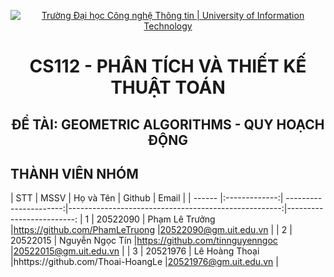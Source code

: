 <p align="center">
  <a href="https://www.uit.edu.vn/" title="Trường Đại học Công nghệ Thông tin" style="border: 5;">
    <img src="https://i.imgur.com/WmMnSRt.png" alt="Trường Đại học Công nghệ Thông tin | University of Information Technology">
  </a>
</p>

<!-- Title -->
<h1 align="center"><b>CS112 - PHÂN TÍCH VÀ THIẾT KẾ THUẬT TOÁN</b></h1>
<h2 align="center"><b>ĐỀ TÀI: GEOMETRIC ALGORITHMS - QUY HOẠCH ĐỘNG</b></h2>

## THÀNH VIÊN NHÓM
<a name="thanhvien"></a>
| STT    | MSSV          | Họ và Tên              | Github                                               | Email                   |
| ------ |:-------------:| ----------------------:|-----------------------------------------------------:|-------------------------:
| 1      | 20522090      | Phạm Lê Trưởng         |https://github.com/PhamLeTruong                       |20522090@gm.uit.edu.vn   |
| 2      | 20522015      | Nguyễn Ngọc Tín        |https://github.com/tinnguyenngoc                      |20522015@gm.uit.edu.vn   |
| 3      | 20521976      | Lê Hoàng Thoại         |hhttps://github.com/Thoai-HoangLe                     |20521976@gm.uit.edu.vn   |

